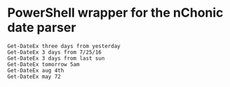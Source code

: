# PowerShell wrapper for the nChonic date parser

```
Get-DateEx three days from yesterday
Get-DateEx 3 days from 7/25/16
Get-DateEx 3 days from last sun 
Get-DateEx tomorrow 5am
Get-DateEx aug 4th
Get-DateEx may 72
```